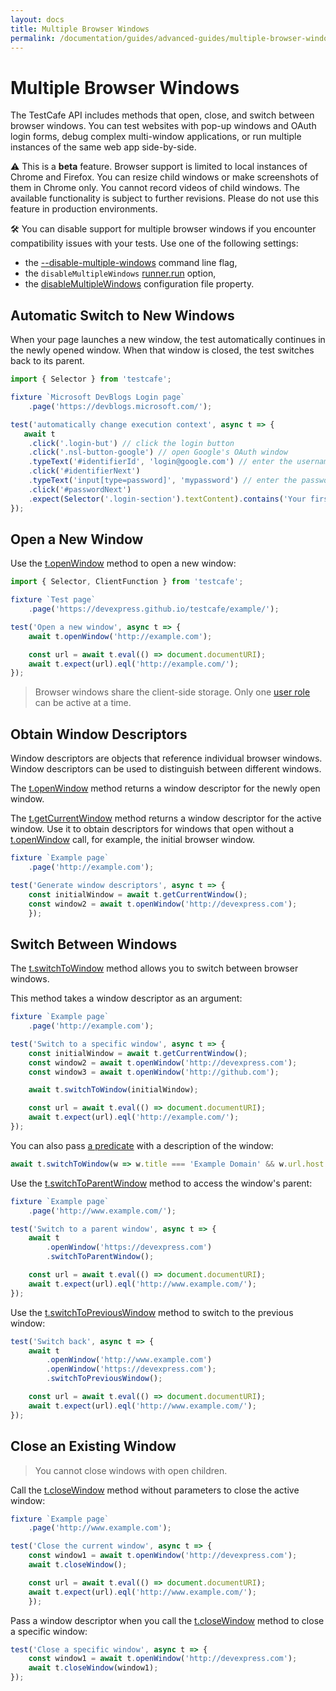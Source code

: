 ```yaml
---
layout: docs
title: Multiple Browser Windows
permalink: /documentation/guides/advanced-guides/multiple-browser-windows.html
---
```

# Multiple Browser Windows

The TestCafe API includes methods that open, close, and switch between browser windows. You can test websites with pop-up windows and OAuth login forms, debug complex multi-window applications, or run multiple instances of the same web app side-by-side.

⚠ This is a **beta** feature. Browser support is limited to local instances of Chrome and Firefox. You can resize child windows or make screenshots of them in Chrome only. You cannot record videos of child windows. The available functionality is subject to further revisions. Please do not use this feature in production environments.

️🛠️ You can disable support for multiple browser windows if you encounter compatibility issues with your tests. Use one of the following settings:

* the [--disable-multiple-windows](../../reference/command-line-interface.md#--disable-multiple-windows) command line flag,
* the `disableMultipleWindows` [runner.run](../../reference/testcafe-api/runner/run.md) option,
* the [disableMultipleWindows](../../reference/configuration-file.md#disablemultiplewindows) configuration file property.

## Automatic Switch to New Windows

When your page launches a new window, the test automatically continues in the newly opened window. When that window is closed, the test switches back to its parent.

```js
import { Selector } from 'testcafe';

fixture `Microsoft DevBlogs Login page`
    .page('https://devblogs.microsoft.com/');

test('automatically change execution context', async t => {
   await t
    .click('.login-but') // click the login button
    .click('.nsl-button-google') // open Google's OAuth window
    .typeText('#identifierId', 'login@google.com') // enter the username
    .click('#identifierNext')
    .typeText('input[type=password]', 'mypassword') // enter the password
    .click('#passwordNext')
    .expect(Selector('.login-section').textContent).contains('Your first name');  // you're logged in!
});

```

## Open a New Window

Use the [t.openWindow](../../reference/test-api/testcontroller/openwindow.md) method to open a new window:

```js
import { Selector, ClientFunction } from 'testcafe';

fixture `Test page`
    .page('https://devexpress.github.io/testcafe/example/');

test('Open a new window', async t => {
    await t.openWindow('http://example.com');

    const url = await t.eval(() => document.documentURI);
    await t.expect(url).eql('http://example.com/');
});
```

>Browser windows share the client-side storage. Only one [user role](https://devexpress.github.io/testcafe/documentation/guides/advanced-guides/authentication.html#user-roles) can be active at a time.

## Obtain Window Descriptors

Window descriptors are objects that reference individual browser windows. Window descriptors can be used to distinguish between different windows.

The [t.openWindow](../../reference/test-api/testcontroller/openwindow.md) method returns a window descriptor for the newly open window.

The [t.getCurrentWindow](../../reference/test-api/testcontroller/getcurrentwindow.md) method returns a window descriptor for the active window. Use it to obtain descriptors for windows that open without a [t.openWindow](../../reference/test-api/testcontroller/openwindow.md) call, for example, the initial browser window.

```js
fixture `Example page`
    .page('http://example.com');

test('Generate window descriptors', async t => {
    const initialWindow = await t.getCurrentWindow();
    const window2 = await t.openWindow('http://devexpress.com');
    });
```

## Switch Between Windows

The [t.switchToWindow](../../reference/test-api/testcontroller/switchtowindow.md) method allows you to switch between browser windows.

This method takes a window descriptor as an argument:

```js
fixture `Example page`
    .page('http://example.com');

test('Switch to a specific window', async t => {
    const initialWindow = await t.getCurrentWindow();
    const window2 = await t.openWindow('http://devexpress.com');
    const window3 = await t.openWindow('http://github.com');

    await t.switchToWindow(initialWindow);

    const url = await t.eval(() => document.documentURI);
    await t.expect(url).eql('http://example.com/');
});
```

You can also pass [a predicate](../../reference/test-api/testcontroller/switchtowindow.md#tswitchtowindowpredicate) with a description of the window:

```js
await t.switchToWindow(w => w.title === 'Example Domain' && w.url.host === 'example.com');
```

Use the [t.switchToParentWindow](../../reference/test-api/testcontroller/switchtoparentwindow.md) method to access the window's parent:

```js
fixture `Example page`
    .page('http://www.example.com/');

test('Switch to a parent window', async t => {
    await t
        .openWindow('https://devexpress.com')
        .switchToParentWindow();

    const url = await t.eval(() => document.documentURI);
    await t.expect(url).eql('http://www.example.com/');
});
```

Use the [t.switchToPreviousWindow](../../reference/test-api/testcontroller/switchtopreviouswindow.md) method to switch to the previous window:

```js
test('Switch back', async t => {
    await t
        .openWindow('http://www.example.com')
        .openWindow('https://devexpress.com');
        .switchToPreviousWindow();

    const url = await t.eval(() => document.documentURI);
    await t.expect(url).eql('http://www.example.com/');
});
```

## Close an Existing Window

>You cannot close windows with open children.

Call the [t.closeWindow](../../reference/test-api/testcontroller/closewindow.md) method without parameters to close the active window:

```js
fixture `Example page`
    .page('http://www.example.com');

test('Close the current window', async t => {
    const window1 = await t.openWindow('http://devexpress.com');
    await t.closeWindow();

    const url = await t.eval(() => document.documentURI);
    await t.expect(url).eql('http://www.example.com/');
    });

```

Pass a window descriptor when you call the [t.closeWindow](../../reference/test-api/testcontroller/closewindow.md) method to close a specific window:

```js
test('Close a specific window', async t => {
    const window1 = await t.openWindow('http://devexpress.com');
    await t.closeWindow(window1);
});
```
